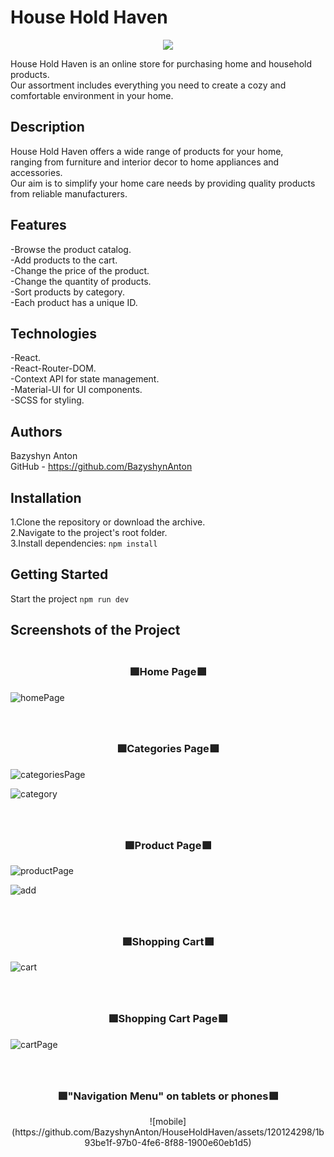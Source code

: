 # House Hold Haven

<div align="center"><img src='https://github.com/BazyshynAnton/HouseHoldHaven/assets/120124298/04a98d0c-0c9e-4ae2-80f7-d3c0273967a7'/></div>

House Hold Haven is an online store for purchasing home and household products.  
Our assortment includes everything you need to create a cozy and comfortable environment in your home.

## Description

House Hold Haven offers a wide range of products for your home,  
ranging from furniture and interior decor to home appliances and accessories.  
Our aim is to simplify your home care needs by providing quality products from reliable manufacturers.

## Features

-Browse the product catalog.  
-Add products to the cart.  
-Change the price of the product.  
-Change the quantity of products.  
-Sort products by category.  
-Each product has a unique ID.

## Technologies

-React.  
-React-Router-DOM.  
-Context API for state management.  
-Material-UI for UI components.  
-SCSS for styling.

## Authors

Bazyshyn Anton  
GitHub - https://github.com/BazyshynAnton

## Installation

1.Clone the repository or download the archive.  
2.Navigate to the project's root folder.  
3.Install dependencies: `npm install`

## Getting Started

Start the project `npm run dev`

## Screenshots of the Project

### <div align="center"><br>🟩Home Page🟩</div>

![homePage](https://github.com/BazyshynAnton/HouseHoldHaven/assets/120124298/5237e8b1-2e56-4ac8-88ca-d52fa8a1f732)

### <div align="center"><br><br>🟩Categories Page🟩</div>

![categoriesPage](https://github.com/BazyshynAnton/HouseHoldHaven/assets/120124298/20494e80-d910-4581-8948-3f47e6539976)

![category](https://github.com/BazyshynAnton/HouseHoldHaven/assets/120124298/543b7168-445f-4c11-89cb-d146a73d37c2)

### <div align="center"><br><br>🟩Product Page🟩</div>

![productPage](https://github.com/BazyshynAnton/HouseHoldHaven/assets/120124298/3d44474c-d3d0-4d19-8d59-8daa4af05967)

![add](https://github.com/BazyshynAnton/HouseHoldHaven/assets/120124298/5c7c102c-8e2c-43ce-a212-b0bce88a70e4)

### <div align="center"><br><br>🟩Shopping Cart🟩</div>

![cart](https://github.com/BazyshynAnton/HouseHoldHaven/assets/120124298/3f496674-c3eb-4b43-b5cd-5ba6f313522e)

### <div align="center"><br><br>🟩Shopping Cart Page🟩</div>

![cartPage](https://github.com/BazyshynAnton/HouseHoldHaven/assets/120124298/a2b4f6e9-f174-473b-a58a-6ff10d5cde4e)

### <div align="center"><br><br>🟩"Navigation Menu" on tablets or phones🟩</div>

<div align="center">![mobile](https://github.com/BazyshynAnton/HouseHoldHaven/assets/120124298/1b93be1f-97b0-4fe6-8f88-1900e60eb1d5)</div>
